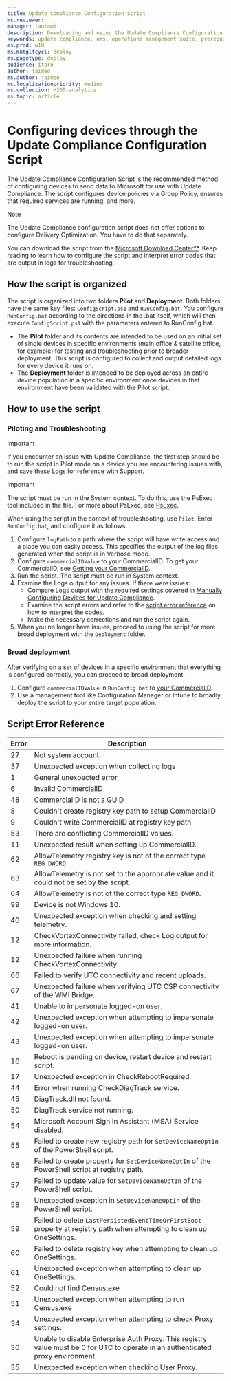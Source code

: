 ```yaml
---
title: Update Compliance Configuration Script
ms.reviewer: 
manager: laurawi
description: Downloading and using the Update Compliance Configuration Script
keywords: update compliance, oms, operations management suite, prerequisites, requirements, updates, upgrades, antivirus, antimalware, signature, log analytics, wdav
ms.prod: w10
ms.mktglfcycl: deploy
ms.pagetype: deploy
audience: itpro
author: jaimeo
ms.author: jaimeo
ms.localizationpriority: medium
ms.collection: M365-analytics
ms.topic: article
---
```


# Configuring devices through the Update Compliance Configuration Script

The Update Compliance Configuration Script is the recommended method of configuring devices to send data to Microsoft for use with Update Compliance. The script configures device policies via Group Policy, ensures that required services are running, and more.

> [!NOTE]
> The Update Compliance configuration script does not offer options to configure Delivery Optimization. You have to do that separately.


You can download the script from the [Microsoft Download Center**](https://www.microsoft.com/en-us/download/details.aspx?id=101086). Keep reading to learn how to configure the script and interpret error codes that are output in logs for troubleshooting.

## How the script is organized

The script is organized into two folders **Pilot** and **Deployment**. Both folders have the same key files: `ConfigScript.ps1` and `RunConfig.bat`. You configure `RunConfig.bat` according to the directions in the .bat itself, which will then execute `ConfigScript.ps1` with the parameters entered to RunConfig.bat.

- The **Pilot** folder and its contents are intended to be used on an initial set of single devices in specific environments (main office & satellite office, for example) for testing and troubleshooting prior to broader deployment. This script is configured to collect and output detailed logs for every device it runs on.
- The **Deployment** folder is intended to be deployed across an entire device population in a specific environment once devices in that environment have been validated with the Pilot script.

## How to use the script

### Piloting and Troubleshooting

> [!IMPORTANT]
> If you encounter an issue with Update Compliance, the first step should be to run the script in Pilot mode on a device you are encountering issues with, and save these Logs for reference with Support.

> [!IMPORTANT]
> The script must be run in the System context. To do this, use the PsExec tool included in the file. For more about PsExec, see [PsExec](https://docs.microsoft.com/sysinternals/downloads/psexec).


When using the script in the context of troubleshooting, use `Pilot`. Enter `RunConfig.bat`, and configure it as follows:

1. Configure `logPath` to a path where the script will have write access and a place you can easily access. This specifies the output of the log files generated when the script is in Verbose mode.
2. Configure `commercialIDValue` to your CommercialID. To get your CommercialID, see [Getting your CommercialID](update-compliance-get-started.md#get-your-commercialid).
3. Run the script. The script must be run in System context.
4. Examine the Logs output for any issues. If there were issues:
   - Compare Logs output with the required settings covered in [Manually Configuring Devices for Update Compliance](update-compliance-configuration-manual.md).
   - Examine the script errors and refer to the [script error reference](#script-error-reference) on how to interpret the codes.
   - Make the necessary corrections and run the script again.
5. When you no longer have issues, proceed to using the script for more broad deployment with the `Deployment` folder.


### Broad deployment

After verifying on a set of devices in a specific environment that everything is configured correctly, you can proceed to broad deployment.

1. Configure `commercialIDValue` in `RunConfig.bat` to [your CommercialID](update-compliance-get-started.md#get-your-commercialid).
2. Use a management tool like Configuration Manager or Intune to broadly deploy the script to your entire target population.

## Script Error Reference

|Error |Description |
|-|-------------------|
| 27 | Not system account. |
| 37 | Unexpected exception when collecting logs|
| 1  | General unexpected error|
| 6  | Invalid CommercialID|
| 48 | CommercialID is not a GUID|
| 8  | Couldn't create registry key path to setup CommercialID|
| 9  | Couldn't write CommercialID at registry key path|
| 53 | There are conflicting CommercialID values.|
| 11 | Unexpected result when setting up CommercialID.|
| 62 | AllowTelemetry registry key is not of the correct type `REG_DWORD`|
| 63 | AllowTelemetry is not set to the appropriate value and it could not be set by the script.|
| 64 | AllowTelemetry is not of the correct type `REG_DWORD`.|
| 99 | Device is not Windows 10.|
| 40 | Unexpected exception when checking and setting telemetry.|
| 12 | CheckVortexConnectivity failed, check Log output for more information.|
| 12 | Unexpected failure when running CheckVortexConnectivity.|
| 66 | Failed to verify UTC connectivity and recent uploads.| 
| 67 | Unexpected failure when verifying UTC CSP connectivity of the WMI Bridge.|
| 41 | Unable to impersonate logged-on user.|
| 42 | Unexpected exception when attempting to impersonate logged-on user.|
| 43 | Unexpected exception when attempting to impersonate logged-on user.|
| 16 | Reboot is pending on device, restart device and restart script.|
| 17 | Unexpected exception in CheckRebootRequired.|
| 44 | Error when running CheckDiagTrack service.|
| 45 | DiagTrack.dll not found.|
| 50 | DiagTrack service not running.|
| 54 | Microsoft Account Sign In Assistant (MSA) Service disabled.|
| 55 | Failed to create new registry path for `SetDeviceNameOptIn` of the PowerShell script.|
| 56 | Failed to create property for `SetDeviceNameOptIn` of the PowerShell script at registry path.|
| 57 | Failed to update value for `SetDeviceNameOptIn` of the PowerShell script.|
| 58 | Unexpected exception in `SetDeviceNameOptIn` of the PowerShell script.|
| 59 | Failed to delete `LastPersistedEventTimeOrFirstBoot` property at registry path when attempting to clean up OneSettings.|
| 60 | Failed to delete registry key when attempting to clean up OneSettings.|
| 61 | Unexpected exception when attempting to clean up OneSettings.|
| 52 | Could not find Census.exe|
| 51 | Unexpected exception when attempting to run Census.exe|
| 34 | Unexpected exception when attempting to check Proxy settings.|
| 30 | Unable to disable Enterprise Auth Proxy. This registry value must be 0 for UTC to operate in an authenticated proxy environment.|
| 35 | Unexpected exception when checking User Proxy.|
